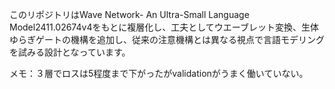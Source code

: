 このリポジトリはWave Network- An Ultra-Small Language Model2411.02674v4をもとに複層化し、工夫としてウエーブレット変換、生体ゆらぎゲートの機構を追加し、従来の注意機構とは異なる視点で言語モデリングを試みる設計となっています。

メモ：３層でロスは5程度まで下がったがvalidationがうまく働いていない。